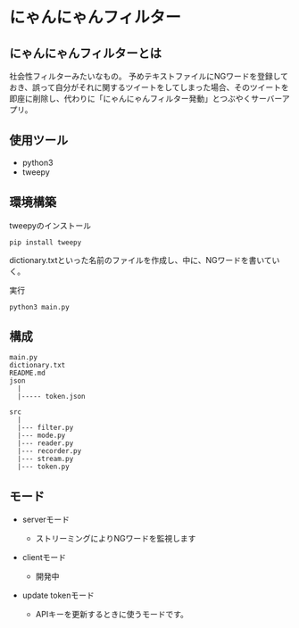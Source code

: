 # にゃんにゃんフィルター

## にゃんにゃんフィルターとは

社会性フィルターみたいなもの。
予めテキストファイルにNGワードを登録しておき、誤って自分がそれに関するツイートをしてしまった場合、そのツイートを即座に削除し、代わりに「にゃんにゃんフィルター発動」とつぶやくサーバーアプリ。

## 使用ツール

- python3
- tweepy

## 環境構築

tweepyのインストール
```
pip install tweepy
```

dictionary.txtといった名前のファイルを作成し、中に、NGワードを書いていく。  

実行
```
python3 main.py
```

## 構成

```
main.py
dictionary.txt
README.md
json
  |
  |----- token.json
 
src
  |
  |--- filter.py
  |--- mode.py
  |--- reader.py
  |--- recorder.py
  |--- stream.py
  |--- token.py
```

## モード

- serverモード
  
  - ストリーミングによりNGワードを監視します
 
- clientモード
  
  - 開発中
  
- update tokenモード
  
  - APIキーを更新するときに使うモードです。
 
 
